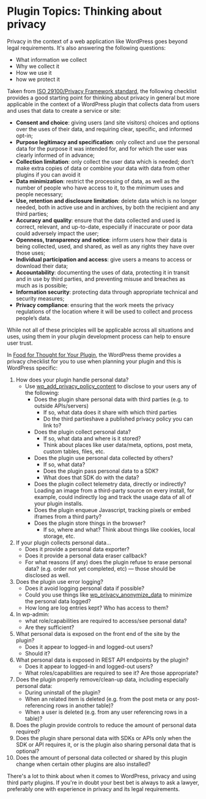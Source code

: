 # Plugin Topics: Thinking about privacy

Privacy in the context of a web application like WordPress goes beyond legal requirements. It's also answering the following questions:

* What information we collect
* Why we collect it
* How we use it
* how we protect it

Taken from [ISO 29100/Privacy Framework standard](https://www.iso.org/standard/45123.html), the following checklist provides a good starting point for thinking about privacy in general but more applicable in the context of a WordPress plugin that collects data from users and uses that data to create a service or site:

* **Consent and choice**: giving users (and site visitors) choices and options over the uses of their data, and requiring clear, specific, and informed opt-in;
* **Purpose legitimacy and specification**: only collect and use the personal data for the purpose it was intended for, and for which the user was clearly informed of in advance;
* **Collection limitation**: only collect the user data which is needed; don’t make extra copies of data or combine your data with data from other plugins if you can avoid it
* **Data minimization**: restrict the processing of data, as well as the number of people who have access to it, to the minimum uses and people necessary;
* **Use, retention and disclosure limitation**: delete data which is no longer needed, both in active use and in archives, by both the recipient and any third parties;
* **Accuracy and quality**: ensure that the data collected and used is correct, relevant, and up-to-date, especially if inaccurate or poor data could adversely impact the user;
* **Openness, transparency and notice**: inform users how their data is being collected, used, and shared, as well as any rights they have over those uses;
* **Individual participation and access**: give users a means to access or download their data;
* **Accountability**: documenting the uses of data, protecting it in transit and in use by third parties, and preventing misuse and breaches as much as is possible;
* **Information security**: protecting data through appropriate technical and security measures;
* **Privacy compliance**: ensuring that the work meets the privacy regulations of the location where it will be used to collect and process people’s data.

While not all of these principles will be applicable across all situations and uses, using them in your plugin development process can help to ensure user trust.

In [Food for Thought for Your Plugin](https://developer.wordpress.org/plugins/privacy/#food-for-thought-for-your-plugin), the WordPress theme provides a privacy checklist for you to use when planning your plugin and this is WordPress specific:

1. How does your plugin handle personal data?
   * Use [wp_add_privacy_policy_content](https://developer.wordpress.org/reference/functions/wp_add_privacy_policy_content/) to disclose to your users any of the following:
     * Does the plugin share personal data with third parties (e.g. to outside APIs/servers)
       * If so, what data does it share with which third parties
       * Do the third partieshave a published privacy policy you can link to?
     * Does the plugin collect personal data?
       * If so, what data and where is it stored?
       * Think about places like user data/meta, options, post meta, custom tables, files, etc.
     * Does the plugin use personal data collected by others?
       * If so, what data?
       * Does the plugin pass personal data to a SDK?
       * What does that SDK do with the data?
     * Does the plugin collect telemetry data, directly or indirectly? Loading an image from a third-party source on every install, for example, could indirectly log and track the usage data of all of your plugin installs.
     * Does the plugin enqueue Javascript, tracking pixels or embed iframes from a third party?
     * Does the plugin store things in the browser?
       * If so, where and what? Think about things like cookies, local storage, etc.
2. If your plugin collects personal data…
     * Does it provide a personal data exporter?
     * Does it provide a personal data eraser callback?
     * For what reasons (if any) does the plugin refuse to erase personal data? (e.g. order not yet completed, etc) &mdash; those should be disclosed as well.
3. Does the plugin use error logging?
     * Does it avoid logging personal data if possible?
     * Could you use things like [wp_privacy_anonymize_data](https://developer.wordpress.org/reference/functions/wp_add_privacy_policy_content/) to minimize the personal data logged?
     * How long are log entries kept? Who has access to them?
4. In wp-admin:
      * what role/capabilities are required to access/see personal data?
      * Are they sufficient?
5. What personal data is exposed on the front end of the site by the plugin?
      * Does it appear to logged-in and logged-out users?
      * Should it?
6. What personal data is exposed in REST API endpoints by the plugin?
      * Does it appear to logged-in and logged-out users?
      * What roles/capabilities are required to see it? Are those appropriate?
7. Does the plugin properly remove/clean-up data, including especially personal data:
    * During uninstall of the plugin?
    * When an related item is deleted (e.g. from the post meta or any post-referencing rows in another table)?
    * When a user is deleted (e.g. from any user referencing rows in a table)?
8. Does the plugin provide controls to reduce the amount of personal data required?
9. Does the plugin share personal data with SDKs or APIs only when the SDK or API requires it, or is the plugin also sharing personal data that is optional?
10. Does the amount of personal data collected or shared by this plugin change when certain other plugins are also installed?

There's a lot to think about when it comes to WordPress, privacy and using third party plugins. If you're in doubt your best bet is always to ask a lawyer, preferably one with experience in privacy and its legal requirements.
